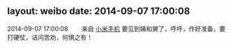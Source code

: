layout: weibo
date: 2014-09-07 17:00:08
---
2014-09-07 17:00:08  &nbsp;&nbsp;&nbsp;&nbsp;&nbsp;&nbsp; 来自 <a href="http://app.weibo.com/t/feed/22zMnn" rel="nofollow">小米手机</a>
要见到姨和舅了，呼呼，作好准备，要打硬仗，诘问苦劝，何惧之有！ ​​​
